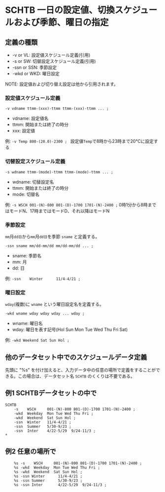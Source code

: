 # SCHTB 一日の設定値、切換スケジュールおよび季節、曜日の指定


## 定義の種類
- -v or VL: 設定値スケジュール定義(引用)
- -s or SW: 切替設定スケジュール定義(引用)
- -ssn or SSN: 季節設定
- -wkd or WKD: 曜日設定

NOTE: 設定値および切り替え設定は他から引用されます。

### 設定値スケジュール定義

```
-v vdname ttmm-(xxx)-ttmm ttmm-(xxx)-ttmm ... ;
```
- vdname: 設定値名
- ttmm: 開始または終了の時分
- xxx: 設定値

例: `-v Temp 800-(20.0)-2300 ; ` 設定値`Temp`で8時から23時まで20℃に設定する

### 切替設定スケジュール定義

```
-s wdname ttmm-(mode)-ttmm ttmm-(mode)-ttmm ... ;
```
- wdname: 切替設定名
- ttmm: 開始または終了の時分
- mode: 切替名

例: `-s WSCH 001-(N)-800 801-(D)-1700 1701-(N)-2400 ;` 0時1分から8時まではモードN、17時まではモードD、それ以降はモードN

### 季節設定

`mm`月`dd日`から`mm`月`dd日`を季節 `sname` と定義する。
```
-ssn sname mm/dd-mm/dd mm/dd-mm/dd ... ;
```
- sname: 季節名
- mm: 月
- dd: 日

例: `-ssn	Winter		11/4-4/21 ;`

### 曜日設定

`wday`(複数)に `wname` という曜日設定名を定義する。
```
-wkd wname wday wday wday ... wday ; 
```
- wname: 曜日名
- wday: 曜日を表す記号(Hol Sun Mon Tue Wed Thu Fri Sat)

例: `-wkd Weekend Sat Sun Hol ;` 

## 他のデータセット中でのスケジュールデータ定義

先頭に "%s" を付け加えると、入力データ中の任意の場所で定義をすることができる。この場合は、データセット名 `SCHTB` のくくりは不要である。

## 例1 SCHTBデータセットの中で
```
SCHTB
	-s    WSCH     001-(N)-800 801-(D)-1700 1701-(N)-2400 ;
	-wkd  Weekday  Mon Tue Wed Thu Fri ;
	-wkd  Weekend  Sat Sun Hol ;
	-ssn  Winter   11/4-4/21 ;
	-ssn  Summer   5/30-9/23 ;
	-ssn  Inter	   4/22-5/29  9/24-11/3 ;
*
```


## 例2 任意の場所で
```
	%s -s    WSCH     001-(N)-800 801-(D)-1700 1701-(N)-2400 ;
	%s -wkd  Weekday  Mon Tue Wed Thu Fri ;
	%s -wkd  Weekend  Sat Sun Hol ;
	%s -ssn	Winter		11/4-4/21 ;
	%s -ssn	Summer		5/30-9/23 ;
	%s -ssn	Inter		4/22-5/29  9/24-11/3 ;
```